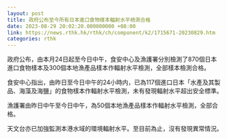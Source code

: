 ```yaml
---
layout: post
title: 政府公布至今所有日本進口食物樣本輻射水平檢測合格
date: 2023-08-29 20:02:20.000000000 +08:00
link: https://news.rthk.hk/rthk/ch/component/k2/1715671-20230829.htm
categories: rthk
---
```


政府公布，由本月24日起至今日中午，食安中心及漁護署分別檢測了870個日本進口食物樣本及300個本地漁產品樣本作輻射水平檢測，全部樣本檢測合格。

食安中心指出，由昨日至今日中午的24小時内，已為117個進口日本「水產及其製品、海藻及海鹽」的食物樣本作輻射水平檢測，未有發現輻射水平超出安全標準。

漁護署由昨日中午至今日中午，為50個本地漁產品樣本作輻射水平檢測，全部合格。

天文台亦已加強監測本港水域的環境輻射水平。至目前為止，沒有發現異常情況。
